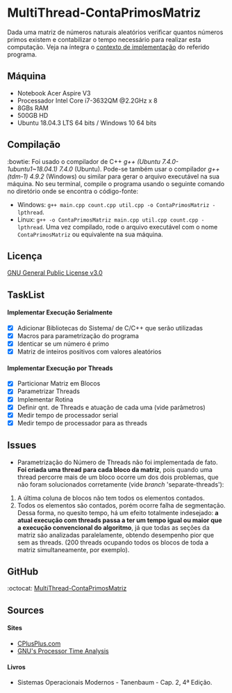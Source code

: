 # MultiThread-ContaPrimosMatriz

Dada uma matriz de números naturais aleatórios verificar quantos números primos existem e contabilizar o tempo necessário para realizar esta computação. Veja na íntegra o [contexto de implementação](./contexto.pdf) do referido programa.

## Máquina
- Notebook Acer Aspire V3
- Processador Intel Core i7-3632QM @2.2GHz x 8
- 8GBs RAM
- 500GB HD
- Ubuntu 18.04.3 LTS 64 bits / Windows 10 64 bits

## Compilação
:bowtie: 
Foi usado o compilador de C++ *g++ (Ubuntu 7.4.0-1ubuntu1~18.04.1) 7.4.0* (Ubuntu). Pode-se também usar o compilador *g++ (tdm-1) 4.9.2* (Windows) ou similar para gerar o arquivo executável na sua máquina. No seu terminal, compile o programa usando o seguinte comando no diretório onde se encontra o código-fonte:
* Windows: ```g++ main.cpp count.cpp util.cpp -o ContaPrimosMatriz -lpthread```.
* Linux:  ```g++ -o ContaPrimosMatriz main.cpp util.cpp count.cpp -lpthread```.
Uma vez compilado, rode o arquivo executável com o nome ```ContaPrimosMatriz``` ou equivalente na sua máquina.

## Licença
[GNU General Public License v3.0](/LICENSE)

## TaskList

#### Implementar Execução Serialmente
- [X] Adicionar Bibliotecas do Sistema/ de C/C++ que serão utilizadas
- [X] Macros para parametrização do programa
- [X] Identicar se um número é primo
- [X] Matriz de inteiros positivos com valores aleatórios

#### Implementar Execução por Threads
- [X] Particionar Matriz em Blocos
- [X] Parametrizar Threads
- [X] Implementar Rotina
- [X] Definir qnt. de Threads e atuação de cada uma (vide parâmetros)
- [X] Medir tempo de processador serial
- [X] Medir tempo de processador para as threads

## Issues
- Parametrização do Número de Threads não foi implementada de fato. **Foi criada  uma thread para cada bloco da matriz**, pois quando uma thread percorre mais de um bloco ocorre um dos dois problemas, que não foram solucionados corretamente (vide _branch_ 'separate-threads'):
1. A última coluna de blocos não tem todos os elementos contados.
2. Todos os elementos são contados, porém ocorre falha de segmentação. 
Dessa forma, no quesito tempo, há um efeito totalmente indesejado: **a atual execução com threads passa a ter um tempo igual ou maior que a execução convencional do algoritmo**, já que todas as seções da matriz são analizadas paralelamente, obtendo desempenho pior que sem as threads. (200 threads ocupando todos os blocos de toda a matriz simultaneamente, por exemplo). 


## GitHub
:octocat: [MultiThread-ContaPrimosMatriz](https://github.com/Jakiminski/MultiThread-ContaPrimosMatriz/)

## Sources

#### Sites
* [CPlusPlus.com](http://www.cplusplus.com/)
* [GNU's Processor Time Analysis](https://www.gnu.org/software/libc/manual/html_node/Date-and-Time.html)

#### Livros
* Sistemas Operacionais Modernos - Tanenbaum - Cap. 2, 4ª Edição.
